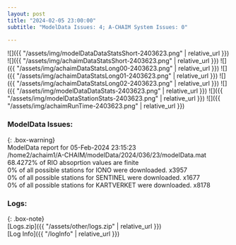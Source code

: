 ```yaml
---
layout: post
title: "2024-02-05 23:00:00"
subtitle: "ModelData Issues: 4; A-CHAIM System Issues: 0"

---
```


![]({{ "/assets/img/modelDataDataStatsShort-2403623.png" | relative_url }})
![]({{ "/assets/img/achaimDataStatsShort-2403623.png" | relative_url }})
![]({{ "/assets/img/achaimDataStatsLong00-2403623.png" | relative_url }})
![]({{ "/assets/img/achaimDataStatsLong01-2403623.png" | relative_url }})
![]({{ "/assets/img/achaimDataStatsLong02-2403623.png" | relative_url }})
![]({{ "/assets/img/modelDataDataStats-2403623.png" | relative_url }})
![]({{ "/assets/img/modelDataStationStats-2403623.png" | relative_url }})
![]({{ "/assets/img/achaimRunTime-2403623.png" | relative_url }})


### ModelData Issues:  
  
{: .box-warning}  
 ModelData report for 05-Feb-2024 23:15:23   
 /home2/achaim1/A-CHAIM/modelData/2024/036/23/modelData.mat   
 68.4272% of RIO absoprtion values are finite   
 0% of all possible stations for IONO were downloaded. x3957   
 0% of all possible stations for SENTINEL were downloaded. x1677   
 0% of all possible stations for KARTVERKET were downloaded. x8178   
  


### Logs:  
  
{: .box-note}  
[Logs.zip]({{ "/assets/other/logs.zip" | relative_url }})  
[Log Info]({{ "/logInfo" | relative_url }})  
